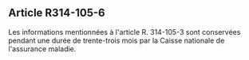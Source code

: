 ## Article R314-105-6

Les informations mentionnées à l'article R. 314-105-3 sont conservées pendant une durée de trente-trois mois
par la Caisse nationale de l'assurance maladie.

